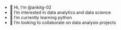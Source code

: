 - 👋 Hi, I’m @ankitg-02
- 👀 I’m interested in data analytics and data science
- 🌱 I’m currently learning python
- 💞️ I’m looking to collaborate on data analysis projects
<!---
ankitg-02/ankitg-02 is a ✨ special ✨ repository because its `README.md` (this file) appears on your GitHub profile.
You can click the Preview link to take a look at your changes.
--->
